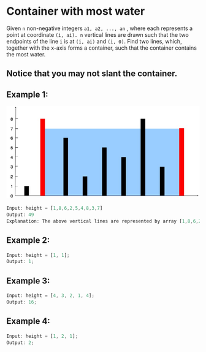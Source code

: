 # **Container with most water**

Given `n` non-negative integers `a1, a2, ..., an` , where each represents a point at coordinate `(i, ai). n` vertical lines are drawn such that the two endpoints of the line `i` is at `(i, ai)` and `(i, 0)`. Find two lines, which, together with the x-axis forms a container, such that the container contains the most water.

## **Notice** that you may not slant the container.

## **Example 1:**

<img src="./container-with-most-water-image.jpg" />

```javascript
Input: height = [1,8,6,2,5,4,8,3,7]
Output: 49
Explanation: The above vertical lines are represented by array [1,8,6,2,5,4,8,3,7]. In this case, the max area of water (blue section) the container can contain is 49.
```

## **Example 2:**

```javascript
Input: height = [1, 1];
Output: 1;
```

## **Example 3:**

```javascript
Input: height = [4, 3, 2, 1, 4];
Output: 16;
```

## **Example 4:**

```javascript
Input: height = [1, 2, 1];
Output: 2;
```
